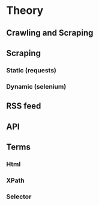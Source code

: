 # Theory
## Crawling and Scraping 
## Scraping
### Static (requests)
### Dynamic (selenium)
## RSS feed
## API
## Terms
### Html
### XPath
### Selector